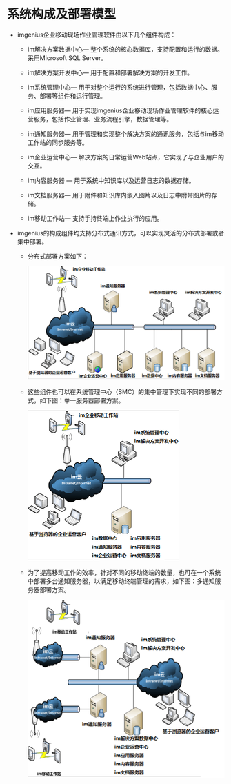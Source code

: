 # 系统构成及部署模型
* imgenius企业移动现场作业管理软件由以下几个组件构成：
  * im解决方案数据中心— 整个系统的核心数据库，支持配置和运行的数据。采用Microsoft SQL Server。

  * im解决方案开发中心— 用于配置和部署解决方案的开发工作。

  * im系统管理中心— 用于对整个运行的系统进行管理，包括数据中心、服务、部署等组件和运行管理。

  * im应用服务器— 用于实现imgenius企业移动现场作业管理软件的核心运营服务，包括作业管理、业务流程引擎，数据管理等。

  * im通知服务器— 用于管理和实现整个解决方案的通讯服务，包括与im移动工作站的同步服务等。

  * im企业运营中心— 解决方案的日常运营Web站点，它实现了与企业用户的交互。

  * im内容服务器 —  用于系统中知识库以及运营日志的数据存储。

  * im文档服务器— 用于附件和知识库内嵌入图片以及日志中附带图片的存储。
  
  * im移动工作站— 支持手持终端上作业执行的应用。

* imgenius的构成组件均支持分布式通讯方式，可以实现灵活的分布式部署或者集中部署。

  * 分布式部署方案如下：
  
    ![](./images/分布式部署方案.png)

  * 这些组件也可以在系统管理中心（SMC）的集中管理下实现不同的部署方式，如下图：单一服务器部署方案。
  
    ![](./images/单一服务器部署方案.png)

  * 为了提高移动工作的效率，针对不同的移动终端的数量，也可在一个系统中部署多台通知服务器，以满足移动终端管理的需求，如下图：多通知服务器部署方案。
  
    ![](./images/多通知服务器部署方案.png)